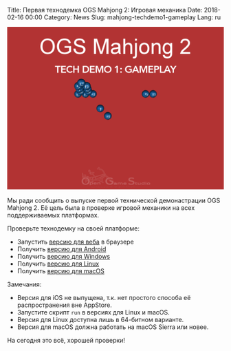 Title: Первая технодемка OGS Mahjong 2: Игровая механика
Date: 2018-02-16 00:00
Category: News
Slug: mahjong-techdemo1-gameplay
Lang: ru

![Screenshot][screenshot]

Мы ради сообщить о выпуске первой технической демонастрации OGS Mahjong 2. Её цель была в проверке игровой механики на всех поддерживаемых платформах.

Проверьте технодемку на своей платформе:

* Запустить [версию для веба][tech-demo-1-web] в браузере
* Получить [версию для Android][tech-demo-1-android]
* Получить [версию для Windows][tech-demo-1-windows]
* Получить [версию для Linux][tech-demo-1-linux]
* Получить [версию для macOS][tech-demo-1-macos]

Замечания:

* Версия для iOS не выпущена, т.к. нет простого способа её распространения вне AppStore.
* Запустите скрипт `run` в версиях для Linux и macOS.
* Версия для Linux доступна лишь в 64-битном варианте.
* Версия для macOS должна работать на macOS Sierra или новее.

На сегодня это всё, хорошей проверки!

[screenshot]: ../../images/2018-02-16-mahjong-techdemo1-gameplay.png

[tech-demo-1-web]: https://ogstudio.github.io/game-mahjong/versions/013/mjin-player.html
[tech-demo-1-android]: https://drive.google.com/open?id=1KW8IEN8Dpz8ODeg8BctVSJyzj9-AL9hR
[tech-demo-1-windows]: https://drive.google.com/open?id=1oj0-OXSmEatttzn86u2vgP9SRAIC0ozB
[tech-demo-1-linux]: https://drive.google.com/open?id=1EX7kLIThLiMz9_W7VmBPySms3mlrF-i6
[tech-demo-1-macos]: https://drive.google.com/open?id=1KWnvbHzan8MpMcZPG2QC-7KWoEYbqrM2
